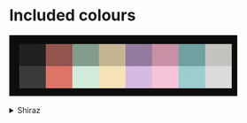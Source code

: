 # Included colours

![Colour Palette](https://github.com/ciarafair/cherry-wine/blob/main/assets/ColorScheme.png)

<details>
	<summary> Shiraz </summary>
	<table>
		<table>
			<tr>
				<th></th>
				<th>Labels</th>
				<th>Function</th>
				<th>Hex</th>
				<th>RGB</th>
				<th>HSL</th>
			</tr>
			<tr>
				<td><img src="assets/dark-palette/181818.png" height="23" width="23" /></td>
				<td>Cod Gray</td>
				<td>Background</td>
				<td><code>#181818</code></td>
				<td><code>RGB(13, 13, 10)</code></td>
				<td><code>hsl(60, 13%, 5%)</code></td>
			</tr>
			<tr>
				<td><img src="assets/dark-palette/dedcd1.png" height="23" width="23" /></td>
				<td>Westar</td>
				<td>Foreground</td>
				<td><code>#dedcd1</code></td>
				<td><code>RGB(214, 212, 203)</code></td>
				<td><code>hsl(49, 12%, 82%)</code></td>
			</tr>
			<tr>
				<td><img src="assets/dark-palette/212120.png" height="23" width="23" /></td>
				<td>Black</td>
				<td>Color16</td>
				<td><code>#212120</code></td>
				<td><code>RGB(33, 33, 32)</code></td>
				<td><code>hsl(60, 3%, 13%)</code></td>
			<tr>
			</tr>
			<tr>
				<td><img src="assets/dark-palette/3b3b39.png" height="23" width="23" /></td>
				<td>Black Bright</td>
				<td>Color8</td>
				<td><code>#3b3b39</code></td>
				<td><code>RGB(59, 59, 57)</code></td>
				<td><code>hsl(60, 3%, 23%)</code></td>
			<tr>
				<td><img src="assets/dark-palette/9D504A.png" height="23" width="23" /></td>
				<td>Copper Rust</td>
				<td>Color1</td>
				<td><code>#9D504A</code></td>
				<td><code>RGB(157, 80, 74)</code></td>
				<td><code>hsl(4, 35%, 45%)</code></td>
			</tr>
			<tr>
				<td><img src="assets/dark-palette/ED6D61.png" height="23" width="23" /></td>
				<td>Burnt Sienna</td>
				<td>Color9</td>
				<td><code>#ED6D61</code></td>
				<td><code>RGB(237, 109, 97)</code></td>
				<td><code>hsl(5, 79%, 65%)</code></td>
			<tr>
				<td><img src="assets/dark-palette/7A9E8A.png" height="23" width="23" /></td>
				<td>Oxley</td>
				<td>Color2</td>
				<td><code>#7A9E8A</code></td>
				<td><code>RGB(122, 158, 138)</code></td>
				<td><code>hsl(135, 17%, 56%)</code></td>
			</tr>
			<tr>
				<td><img src="assets/dark-palette/CCEBDA.png" height="23" width="23" /></td>
				<td>Skeptic</td>
				<td>Color10</td>
				<td><code>#CCEBDA</code></td>
				<td><code>RGB(204, 235, 218)</code></td>
				<td><code>hsl(135, 44%, 85%)</code></td>
			<tr>
				<td><img src="assets/dark-palette/C7B48D.png" height="23" width="23" /></td>
				<td>Indian Khaki</td>
				<td>Color3</td>
				<td><code>#C7B48D</code></td>
				<td><code>RGB(199, 180, 141)</code></td>
				<td><code>hsl(40, 30%, 65%)</code></td>
			</tr>
			<tr>
				<td><img src="assets/dark-palette/fae2b1.png" height="23" width="23" /></td>
				<td>Peach Yellow</td>
				<td>Color11</td>
				<td><code>#fae2b1</code></td>
				<td><code>RGB(250, 226, 177)</code></td>
				<td><code>hsl(40, 88%, 84%)</code></td>
			</tr>
			<tr>
				<td><img src="assets/dark-palette/997aa2.png" height="23" width="23" /></td>
				<td>Trendy Pink</td>
				<td>Color4</td>
				<td><code>#997aa2</code></td>
				<td><code>RGB(153, 122, 162)</code></td>
				<td><code>hsl(287, 18%, 56%)</code></td>
			</tr>
			<tr>
				<td><img src="assets/dark-palette/dcb8e6.png" height="23" width="23" /></td>
				<td>Prelude</td>
				<td>Color12</td>
				<td><code>#dcb8e6</code></td>
				<td><code>RGB(221, 185, 230)</code></td>
				<td><code>hsl(288, 47%, 81%)</code></td>
			</tr>
			<tr>
				<td><img src="assets/dark-palette/d48ca6.png" height="23" width="23" /></td>
				<td>Can Can</td>
				<td>Color5</td>
				<td><code>#d48ca6</code></td>
				<td><code>RGB(212, 140, 166)</code></td>
				<td><code>hsl(340, 46%, 68%)</code></td>
			</tr>
			<tr>
				<td><img src="assets/dark-palette/ffc2d8.png" height="23" width="23" /></td>
				<td>Cotton Candy</td>
				<td>Color13</td>
				<td><code>#ffc2d8</code></td>
				<td><code>RGB(255, 194, 216)</code></td>
				<td><code>hsl(340, 100%, 88%)</code></td>
			</tr>
			<tr>
				<td><img src="assets/dark-palette/60a3a3.png" height="23" width="23" /></td>
				<td>Breaker Bay</td>
				<td>Color6</td>
				<td><code>#60a3a3</code></td>
				<td><code>RGB(96, 163, 163)</code></td>
				<td><code>hsl(180, 27%, 51%)</code></td>
			</tr>
			<tr>
				<td><img src="assets/dark-palette/8ecfcf.png" height="23" width="23" /></td>
				<td>Half Baked</td>
				<td>Color14</td>
				<td><code>#8ecfcf</code></td>
				<td><code>RGB(142, 207, 207)</code></td>
				<td><code>hsl(180, 40%, 68%)</code></td>
			</tr>
			<tr>
				<td><img src="assets/dark-palette/c4c3be.png" height="23" width="23" /></td>
				<td>Gray Nickle</td>
				<td>Color7</td>
				<td><code>#c4c3be</code></td>
				<td><code>RGB(196, 195, 190)</code></td>
				<td><code>hsl(45, 5%, 76%)</code></td>
			</tr>
			<tr>
				<td><img src="assets/dark-palette/dbdbdb.png" height="23" width="23" /></td>
				<td>Alto</td>
				<td>Color15</td>
				<td><code>#dbdbdb</code></td>
				<td><code>RGB(219, 219, 219)</code></td>
				<td><code>hsl(0, 0%, 86%)</code></td>
			</tr>
		</table>
	</table>
</details>